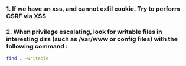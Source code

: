 
### 1. If we have an xss, and cannot exfil cookie. Try to perform CSRF via XSS


### 2. When privilege escalating, look for writable files in interesting dirs (such as /var/www or config files) with the following command :


```bash
find . -writable
```